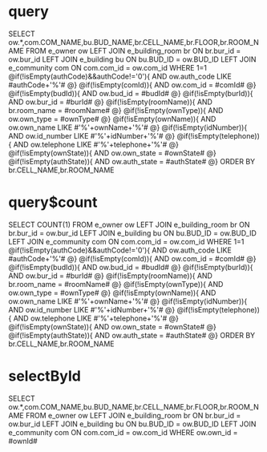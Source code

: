 query
===
SELECT ow.*,com.COM_NAME,bu.BUD_NAME,br.CELL_NAME,br.FLOOR,br.ROOM_NAME FROM e_owner ow 
LEFT JOIN e_building_room br ON br.bur_id = ow.bur_id 
LEFT JOIN e_building bu ON bu.BUD_ID = ow.BUD_ID 
LEFT JOIN e_community com ON com.com_id = ow.com_id WHERE 1=1
@if(!isEmpty(authCode)&&authCode!='0'){
    AND ow.auth_code LIKE #authCode+'%'#
@}
@if(!isEmpty(comId)){
    AND ow.com_id = #comId#
@}
@if(!isEmpty(budId)){
    AND ow.bud_id = #budId#
@}
@if(!isEmpty(burId)){
    AND ow.bur_id = #burId#
@}
@if(!isEmpty(roomName)){
    AND br.room_name = #roomName#
@}
@if(!isEmpty(ownType)){
    AND ow.own_type = #ownType#
@}
@if(!isEmpty(ownName)){
    AND ow.own_name LIKE #'%'+ownName+'%'#
@}
@if(!isEmpty(idNumber)){
    AND ow.id_number LIKE #'%'+idNumber+'%'#
@}
@if(!isEmpty(telephone)){
    AND ow.telephone LIKE #'%'+telephone+'%'#
@}
@if(!isEmpty(ownState)){
    AND ow.own_state = #ownState#
@}
@if(!isEmpty(authState)){
    AND ow.auth_state = #authState#
@}
ORDER BY br.CELL_NAME,br.ROOM_NAME

query$count
===
SELECT COUNT(1) FROM e_owner ow 
LEFT JOIN e_building_room br ON br.bur_id = ow.bur_id 
LEFT JOIN e_building bu ON bu.BUD_ID = ow.BUD_ID 
LEFT JOIN e_community com ON com.com_id = ow.com_id WHERE 1=1
@if(!isEmpty(authCode)&&authCode!='0'){
    AND ow.auth_code LIKE #authCode+'%'#
@}
@if(!isEmpty(comId)){
    AND ow.com_id = #comId#
@}
@if(!isEmpty(budId)){
    AND ow.bud_id = #budId#
@}
@if(!isEmpty(burId)){
    AND ow.bur_id = #burId#
@}
@if(!isEmpty(roomName)){
    AND br.room_name = #roomName#
@}
@if(!isEmpty(ownType)){
    AND ow.own_type = #ownType#
@}
@if(!isEmpty(ownName)){
    AND ow.own_name LIKE #'%'+ownName+'%'#
@}
@if(!isEmpty(idNumber)){
    AND ow.id_number LIKE #'%'+idNumber+'%'#
@}
@if(!isEmpty(telephone)){
    AND ow.telephone LIKE #'%'+telephone+'%'#
@}
@if(!isEmpty(ownState)){
    AND ow.own_state = #ownState#
@}
@if(!isEmpty(authState)){
    AND ow.auth_state = #authState#
@}
ORDER BY br.CELL_NAME,br.ROOM_NAME

selectById
===
SELECT ow.*,com.COM_NAME,bu.BUD_NAME,br.CELL_NAME,br.FLOOR,br.ROOM_NAME FROM e_owner ow 
LEFT JOIN e_building_room br ON br.bur_id = ow.bur_id 
LEFT JOIN e_building bu ON bu.BUD_ID = ow.BUD_ID 
LEFT JOIN e_community com ON com.com_id = ow.com_id 
WHERE 
ow.own_id = #ownId#